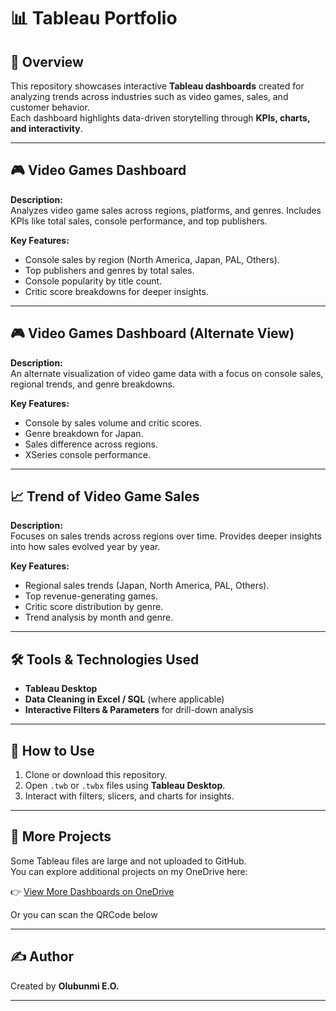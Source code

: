 # 📊 Tableau Portfolio  

## 📌 Overview  
This repository showcases interactive **Tableau dashboards** created for analyzing trends across industries such as video games, sales, and customer behavior.  
Each dashboard highlights data-driven storytelling through **KPIs, charts, and interactivity**.  

---

## 🎮 Video Games Dashboard  
**Description:**  
Analyzes video game sales across regions, platforms, and genres. Includes KPIs like total sales, console performance, and top publishers.  

**Key Features:**  
- Console sales by region (North America, Japan, PAL, Others).  
- Top publishers and genres by total sales.  
- Console popularity by title count.  
- Critic score breakdowns for deeper insights.  

---

## 🎮 Video Games Dashboard (Alternate View)  
**Description:**  
An alternate visualization of video game data with a focus on console sales, regional trends, and genre breakdowns.  

**Key Features:**  
- Console by sales volume and critic scores.  
- Genre breakdown for Japan.  
- Sales difference across regions.  
- XSeries console performance.  

---

## 📈 Trend of Video Game Sales  
**Description:**  
Focuses on sales trends across regions over time. Provides deeper insights into how sales evolved year by year.  

**Key Features:**  
- Regional sales trends (Japan, North America, PAL, Others).  
- Top revenue-generating games.  
- Critic score distribution by genre.  
- Trend analysis by month and genre.  

---

## 🛠 Tools & Technologies Used  
- **Tableau Desktop**  
- **Data Cleaning in Excel / SQL** (where applicable)  
- **Interactive Filters & Parameters** for drill-down analysis  

---

## 🚀 How to Use  
1. Clone or download this repository.  
2. Open `.twb` or `.twbx` files using **Tableau Desktop**.  
3. Interact with filters, slicers, and charts for insights.  

---

## 📂 More Projects  
Some Tableau files are large and not uploaded to GitHub.  
You can explore additional projects on my OneDrive here:  

👉 [View More Dashboards on OneDrive](https://bit.ly/4ms5GjF) 

Or you can scan the QRCode below



---

## ✍ Author  
Created by **Olubunmi E.O.**  

---

